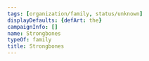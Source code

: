 ```yaml
---
tags: [organization/family, status/unknown]
displayDefaults: {defArt: the}
campaignInfo: []
name: Strongbones
typeOf: family
title: Strongbones
---
```


